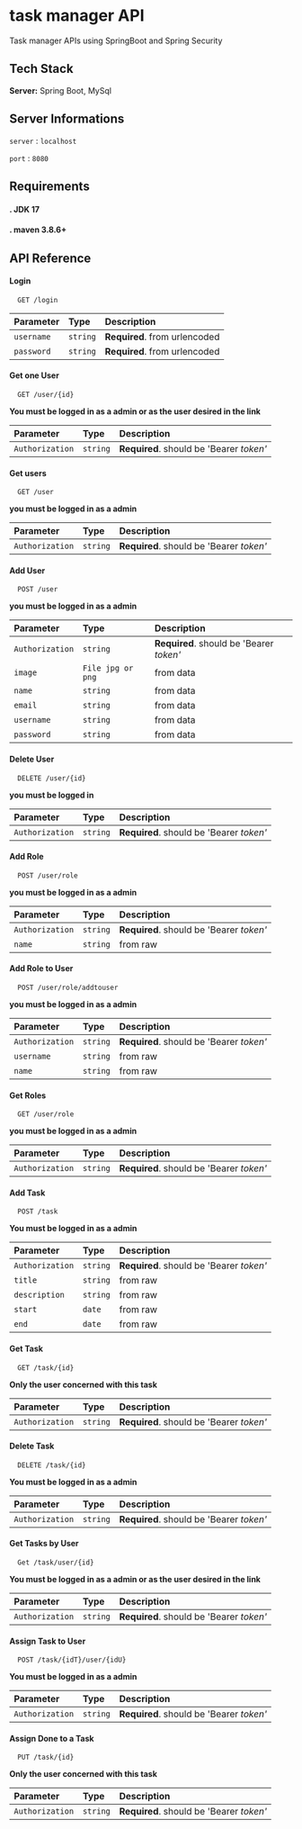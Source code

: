 
# task manager API


Task manager APIs using SpringBoot and Spring Security


## Tech Stack

**Server:** Spring Boot, MySql


## Server Informations

`server` : `localhost`

`port` : `8080`


## Requirements
 
 #### **.** JDK 17
 #### **.** maven 3.8.6+


## API Reference

#### Login

```http
  GET /login
```

| Parameter | Type     | Description                |
| :-------- | :------- | :------------------------- |
| `username` | `string` | **Required**. from urlencoded |
| `password` | `string` | **Required**. from urlencoded |

#### Get one User
```http
  GET /user/{id}
```
**You must be logged in as a admin or as the user desired in the link**

| Parameter | Type     | Description                       |
| :-------- | :------- | :-------------------------------- |
| `Authorization`      | `string` | **Required**. should be 'Bearer *token'* |

#### Get users

```http
  GET /user
```
**you must be logged in as a admin**

| Parameter | Type     | Description                       |
| :-------- | :------- | :-------------------------------- |
| `Authorization`      | `string` | **Required**. should be 'Bearer *token'* |

#### Add User
```http
  POST /user
```
**you must be logged in as a admin**

| Parameter | Type     | Description                       |
| :-------- | :------- | :-------------------------------- |
| `Authorization`      | `string` | **Required**. should be 'Bearer *token'* |
| `image` | `File jpg or png` | from data |
| `name` | `string` | from data |
| `email` | `string` | from data |
| `username` | `string` | from data |
| `password` | `string` | from data |

#### Delete User
```http
  DELETE /user/{id}
```
**you must be logged in**

| Parameter | Type     | Description                       |
| :-------- | :------- | :-------------------------------- |
| `Authorization`      | `string` | **Required**. should be 'Bearer *token'* |

#### Add Role
```http
  POST /user/role
```
**you must be logged in as a admin**

| Parameter | Type     | Description                       |
| :-------- | :------- | :-------------------------------- |
| `Authorization`      | `string` | **Required**. should be 'Bearer *token'* |
| `name`      | `string` | from raw |

#### Add Role to User
```http
  POST /user/role/addtouser
```
**you must be logged in as a admin**

| Parameter | Type     | Description                       |
| :-------- | :------- | :-------------------------------- |
| `Authorization`      | `string` | **Required**. should be 'Bearer *token'* |
| `username`      | `string` | from raw |
| `name`      | `string` | from raw |

#### Get Roles
```http
  GET /user/role
```
**you must be logged in as a admin**

| Parameter | Type     | Description                       |
| :-------- | :------- | :-------------------------------- |
| `Authorization`      | `string` | **Required**. should be 'Bearer *token'* |

#### Add Task
```http
  POST /task
```
**You must be logged in as a admin**

| Parameter | Type     | Description                       |
| :-------- | :------- | :-------------------------------- |
| `Authorization`      | `string` | **Required**. should be 'Bearer *token'* |
| `title`      | `string` | from raw |
| `description`      | `string` | from raw |
| `start`      | `date` | from raw |
| `end`      | `date` | from raw |

#### Get Task
```http
  GET /task/{id}
```
**Only the user concerned with this task**

| Parameter | Type     | Description                       |
| :-------- | :------- | :-------------------------------- |
| `Authorization`      | `string` | **Required**. should be 'Bearer *token'* |

#### Delete Task
```http
  DELETE /task/{id}
```
**You must be logged in as a admin**

| Parameter | Type     | Description                       |
| :-------- | :------- | :-------------------------------- |
| `Authorization`      | `string` | **Required**. should be 'Bearer *token'* |

#### Get Tasks by User
```http
  Get /task/user/{id}
```
**You must be logged in as a admin or as the user desired in the link**

| Parameter | Type     | Description                       |
| :-------- | :------- | :-------------------------------- |
| `Authorization`      | `string` | **Required**. should be 'Bearer *token'* |

#### Assign Task to User
```http
  POST /task/{idT}/user/{idU}
```
**You must be logged in as a admin**

| Parameter | Type     | Description                       |
| :-------- | :------- | :-------------------------------- |
| `Authorization`      | `string` | **Required**. should be 'Bearer *token'* |

#### Assign Done to a Task
```http
  PUT /task/{id}
```
**Only the user concerned with this task**

| Parameter | Type     | Description                       |
| :-------- | :------- | :-------------------------------- |
| `Authorization`      | `string` | **Required**. should be 'Bearer *token'* |


